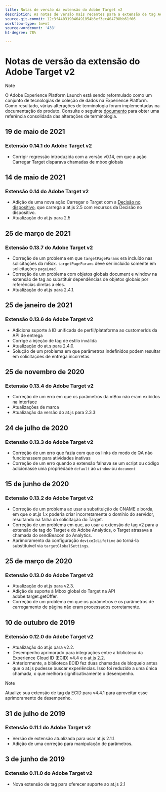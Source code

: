 ```yaml
---
title: Notas de versão da extensão do Adobe Target v2
description: As notas de versão mais recentes para a extensão de tag Adobe Target v2 no Adobe Experience Platform.
source-git-commit: 12c3f440319046491054b3ef3ec404798bb61f06
workflow-type: tm+mt
source-wordcount: '438'
ht-degree: 78%

---
```


# Notas de versão da extensão do Adobe Target v2

>[!NOTE]
>
>O Adobe Experience Platform Launch está sendo reformulado como um conjunto de tecnologias de coleção de dados na Experience Platform. Como resultado, várias alterações de terminologia foram implementadas na documentação do produto. Consulte o seguinte [documento](../../../term-updates.md) para obter uma referência consolidada das alterações de terminologia.

## 19 de maio de 2021

### Extensão 0.14.1 do Adobe Target v2

- Corrigir regressão introduzida com a versão v0.14, em que a ação Carregar Target disparava chamadas de mbox globais

## 14 de maio de 2021

### Extensão 0.14 do Adobe Target v2

- Adição de uma nova ação Carregar o Target com a [Decisão no dispositivo](./overview.md#load-target-with-on-device-decisioning), que carrega a at.js 2.5 com recursos da Decisão no dispositivo.
- Atualização do at.js para 2.5


## 25 de março de 2021

### Extensão 0.13.7 do Adobe Target v2

- Correção de um problema em que `targetPageParams` era incluído nas solicitações da mBox. `targetPageParams` deve ser incluído somente em solicitações `pageLoad`.
- Correção de um problema com objetos globais document e window na extensão de tag ao substituir dependências de objetos globais por referências diretas a eles.
- Atualização do at.js para 2.4.1.

## 25 de janeiro de 2021

### Extensão 0.13.6 do Adobe Target v2

- Adiciona suporte à ID unificada de perfil/plataforma ao customerIds da API de entrega
- Corrige a injeção de tag de estilo inválida
- Atualização do at.s para 2.4.0.
- Solução de um problema em que parâmetros indefinidos podem resultar em solicitações de entrega incorretas

## 25 de novembro de 2020

### Extensão 0.13.4 do Adobe Target v2

- Correção de um erro em que os parâmetros da mBox não eram exibidos na interface
- Atualizações de marca
- Atualização da versão do at.js para 2.3.3

## 24 de julho de 2020

### Extensão 0.13.3 do Adobe Target v2

- Correção de um erro que fazia com que os links do modo de QA não funcionassem para atividades inativas
- Correção de um erro quando a extensão falhava se um script ou código adicionasse uma propriedade `default` ao `window` ou `document`

## 15 de junho de 2020

### Extensão 0.13.2 do Adobe Target v2

- Correção de um problema ao usar a substituição de CNAME e borda, em que o at.js 1.x poderia criar incorretamente o domínio do servidor, resultando na falha da solicitação do Target.
- Correção de um problema em que, ao usar a extensão de tag v2 para a extensão de tag do Target e do Adobe Analytics, o Target atrasava a chamada do sendBeacon do Analytics.
- Aprimoramento da configuração `deviceIdLifetime` ao torná-la substituível via `targetGlobalSettings`.

## 25 de março de 2020

### Extensão 0.13.0 do Adobe Target v2

- Atualização do at.js para v2.3.
- Adição de suporte à Mbox global do Target na API adobe.target.getOffer.
- Correção de um problema em que os parâmetros e os parâmetros de carregamento de página não eram processados corretamente.

## 10 de outubro de 2019

### Extensão 0.12.0 do Adobe Target v2

- Atualização do at.js para v2.2.
- Desempenho aprimorado para integrações entre a biblioteca da Experience Cloud ID (ECID) v4.4 e o at.js 2.2.
- Anteriormente, a biblioteca ECID fez duas chamadas de bloqueio antes que o at.js pudesse buscar experiências. Isso foi reduzido a uma única chamada, o que melhora significativamente o desempenho.

>[!NOTE]
>Atualize sua extensão de tag da ECID para v4.4.1 para aproveitar esse aprimoramento de desempenho.

## 31 de julho de 2019

### Extensão 0.11.1 do Adobe Target v2

- Versão de extensão atualizada para usar at.js 2.1.1.
- Adição de uma correção para manipulação de parâmetros.

## 3 de junho de 2019

### Extensão 0.11.0 do Adobe Target v2

- Nova extensão de tag para oferecer suporte ao at.js 2.1
